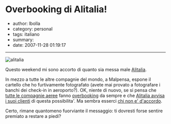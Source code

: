 # Overbooking di Alitalia!

- author: lbolla
- category: personal
- tags: italiano
- summary: 
- date: 2007-11-28 01:19:17

----------------

![alitalia][1]

Questo weekend mi sono accorto di quanto sia messa male [Alitalia][2].

In mezzo a tutte le altre compagnie del mondo, a Malpensa, espone il cartello
che ho furtivamente fotografato (avete mai provato a fotografare i banchi dei
check-in in aeroporto?). OK, niente di nuovo, se si pensa che [tutte le
compagnie aeree][3] fanno [overbooking][4] da sempre e che [Alitalia avvisa i
suoi clienti][5] di questa possibilita'. Ma sembra esserci [chi non e'
d'accordo][6].

Certo, rimane quantomeno fuorviante il messaggio: ti dovresti forse sentire
premiato a restare a piedi?

   [1]: /blog/img/alitalia.jpg
   [2]: http://www.alitalia.it (alitalia)
   [3]: http://www.altroconsumo.it/map/src/73281.htm (altroconsumo)
   [4]: http://it.wikipedia.org/wiki/Overbooking (overbooking)
   [5]: http://www.alitalia.com.ar/footer/legalinfo/overbooking.htm (alitalia)
   [6]: http://www.assoutenti.liguria.it/index.php?option=com_content&task=view&id=536&Itemid=2 (assoutenti)

